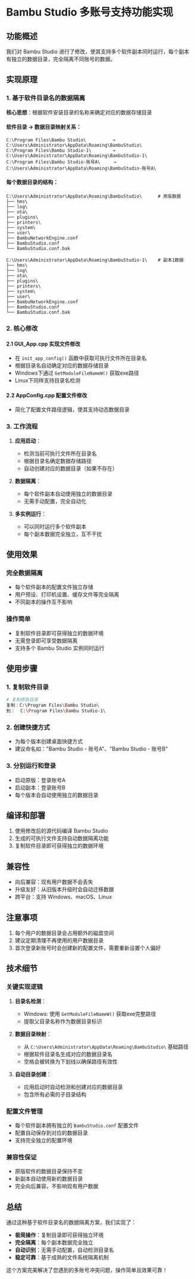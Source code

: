 # Bambu Studio 多账号支持功能实现

## 功能概述

我们对 Bambu Studio 进行了修改，使其支持多个软件副本同时运行，每个副本有独立的数据目录，完全隔离不同账号的数据。

## 实现原理

### 1. 基于软件目录名的数据隔离

**核心思想**：根据软件安装目录的名称来确定对应的数据存储目录

#### 软件目录 → 数据目录映射关系：
```
C:\Program Files\Bambu Studio\          → C:\Users\Administrator\AppData\Roaming\BambuStudio\
C:\Program Files\Bambu Studio-1\        → C:\Users\Administrator\AppData\Roaming\BambuStudio-1\
C:\Program Files\Bambu Studio-账号A\     → C:\Users\Administrator\AppData\Roaming\BambuStudio-账号A\
```

#### 每个数据目录的结构：
```
C:\Users\Administrator\AppData\Roaming\BambuStudio\      # 原版数据
├── hms\
├── log\
├── ota\
├── plugins\
├── printers\
├── system\
├── user\
├── BambuNetworkEngine.conf
├── BambuStudio.conf
└── BambuStudio.conf.bak

C:\Users\Administrator\AppData\Roaming\BambuStudio-1\    # 副本1数据
├── hms\
├── log\
├── ota\
├── plugins\
├── printers\
├── system\
├── user\
├── BambuNetworkEngine.conf
├── BambuStudio.conf
└── BambuStudio.conf.bak
```

### 2. 核心修改

#### 2.1 GUI_App.cpp 实现文件修改
- 在 `init_app_config()` 函数中获取可执行文件所在目录名
- 根据目录名自动确定对应的数据存储目录
- Windows下通过 `GetModuleFileNameW()` 获取exe路径
- Linux下同样支持目录名检测

#### 2.2 AppConfig.cpp 配置文件修改
- 简化了配置文件路径逻辑，使其支持动态数据目录

### 3. 工作流程

1. **应用启动**：
   - 检测当前可执行文件所在目录名
   - 根据目录名确定数据存储路径
   - 自动创建对应的数据目录（如果不存在）

2. **数据隔离**：
   - 每个软件副本自动使用独立的数据目录
   - 无需手动配置，完全自动化

3. **多实例运行**：
   - 可以同时运行多个软件副本
   - 每个副本数据完全独立，互不干扰

## 使用效果

### 完全数据隔离
- 每个软件副本的配置文件独立存储
- 用户预设、打印机设置、缓存文件等完全隔离
- 不同副本的操作互不影响

### 操作简单
- 复制软件目录即可获得独立的数据环境
- 无需登录即可享受数据隔离
- 支持多个 Bambu Studio 实例同时运行

## 使用步骤

### 1. 复制软件目录
```bash
# 复制原版目录
复制：C:\Program Files\Bambu Studio\
到：  C:\Program Files\Bambu Studio-1\
```

### 2. 创建快捷方式
- 为每个版本创建桌面快捷方式
- 建议命名如："Bambu Studio - 账号A"、"Bambu Studio - 账号B"

### 3. 分别运行和登录
- 启动原版：登录账号A
- 启动副本：登录账号B
- 每个版本会自动使用独立的数据目录

## 编译和部署

1. 使用修改后的源代码编译 Bambu Studio
2. 生成的可执行文件支持自动数据隔离功能
3. 复制软件目录即可获得独立的数据环境

## 兼容性

- 向后兼容：现有用户数据不会丢失
- 升级友好：从旧版本升级时会自动迁移数据
- 跨平台：支持 Windows、macOS、Linux

## 注意事项

1. 每个用户的数据目录会占用额外的磁盘空间
2. 建议定期清理不再使用的用户数据目录
3. 首次登录新账号时会创建新的配置文件，需要重新设置个人偏好

## 技术细节

### 关键实现逻辑

1. **目录名检测**：
   - Windows: 使用 `GetModuleFileNameW()` 获取exe完整路径
   - 提取父目录名称作为数据目录标识

2. **数据目录映射**：
   - 从 `C:\Users\Administrator\AppData\Roaming\BambuStudio\` 基础路径
   - 根据软件目录名生成对应的数据目录名
   - 空格会被转换为下划线以确保路径有效性

3. **自动目录创建**：
   - 应用启动时自动检测和创建对应的数据目录
   - 包含所有必需的子目录结构

### 配置文件管理

- 每个软件副本拥有独立的 `BambuStudio.conf` 配置文件
- 配置自动保存到对应的数据目录
- 支持完全独立的配置环境

### 兼容性保证

- 原版软件的数据目录保持不变
- 新副本自动使用新的数据目录
- 完全向后兼容，不影响现有用户数据

## 总结

通过这种基于软件目录名的数据隔离方案，我们实现了：
- **极简操作**：复制目录即可获得独立环境
- **完全隔离**：每个副本数据完全独立
- **自动识别**：无需手动配置，自动检测目录名
- **稳定可靠**：基于成熟的文件系统隔离机制

这个方案完美解决了您遇到的多账号冲突问题，操作简单且效果可靠！ 